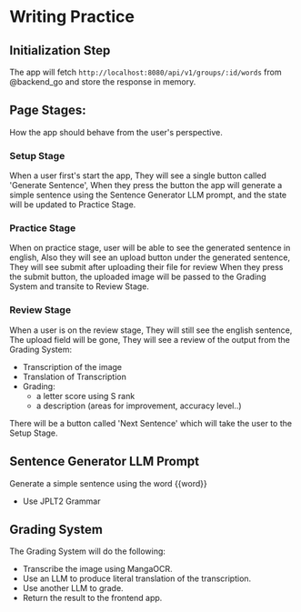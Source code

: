 # Writing Practice

## Initialization Step

The app will fetch ``http://localhost:8080/api/v1/groups/:id/words`` from @backend_go and store the response in memory.

## Page Stages:

How the app should behave from the user's perspective.

### Setup Stage

When a user first's start the app,
They will see a single button called 'Generate Sentence',
When they press the button the app will generate a simple sentence using the Sentence Generator LLM prompt, and the state will be updated to Practice Stage.

### Practice Stage

When on practice stage,
user will be able to see the generated sentence in english,
Also they will see an upload button under the generated sentence,
They will see submit after uploading their file for review
When they press the submit button, the uploaded image will be passed to the Grading System and transite to Review Stage.

### Review Stage

When a user is on the review stage,
They will still see the english sentence,
The upload field will be gone,
They will see a review of the output from the Grading System:

- Transcription of the image
- Translation of Transcription
- Grading:
  - a letter score using S rank
  - a description (areas for improvement, accuracy level..)

There will be a button called 'Next Sentence' which will take the user to the Setup Stage.

## Sentence Generator LLM Prompt

Generate a simple sentence using the word {{word}}

- Use JPLT2 Grammar

## Grading System

The Grading System will do the following:

- Transcribe the image using MangaOCR.
- Use an LLM to produce literal translation of the transcription.
- Use another LLM to grade.
- Return the result to the frontend app.